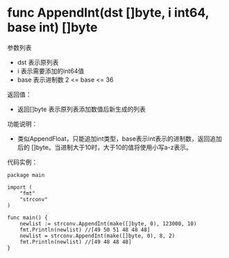 # func AppendInt(dst []byte, i int64, base int) []byte

参数列表

- dst   表示原列表
- i     表示需要添加的int64值
- base  表示进制数 2 <= base <= 36

返回值：

- 返回[]byte 表示原列表添加数值后新生成的列表

功能说明：

- 类似AppendFloat，只能追加int类型，base表示int表示的进制数，返回追加后的 []byte。当进制大于10时，大于10的值将使用小写a-z表示。

代码实例：

    package main

    import (
        "fmt"
        "strconv"
    )

    func main() {
        newlist := strconv.AppendInt(make([]byte, 0), 123000, 10)
        fmt.Println(newlist) //[49 50 51 48 48 48]
        newlist = strconv.AppendInt(make([]byte, 0), 8, 2)
        fmt.Println(newlist) //[49 48 48 48]
    }
